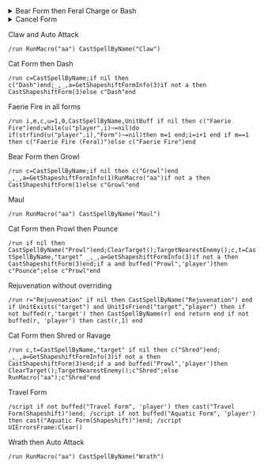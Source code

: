 
<details>
 <summary>Bear Form then Feral Charge or Bash</summary>
 
````js
/run c,t=CastSpellByName,"target"if nil then CastSpellByName("Bash")end;_,_,a=GetShapeshiftFormInfo(1)RunMacro("aa")if not a then CastShapeshiftForm(1)end;if CheckInteractDistance(t,3)and(not PlayerFrame.inCombat)then c"Bash"else c"Feral Charge"end
````
</details>

<details>
 <summary>Cancel Form</summary>
 
````js
/run if buffed("Prowl",'player')then CastSpellByName("Prowl")else for i=1,GetNumShapeshiftForms() do _,_,a=GetShapeshiftFormInfo(i) if a~=nil then CastShapeshiftForm(i)break end;end;end
````
</details>


Claw and Auto Attack

`/run RunMacro("aa") CastSpellByName("Claw")`

Cat Form then Dash

`/run c=CastSpellByName;if nil then c("Dash")end;_,_,a=GetShapeshiftFormInfo(3)if not a then CastShapeshiftForm(3)else c"Dash"end`

Faerie Fire in all forms

`/run i,m,c,u=1,0,CastSpellByName,UnitBuff if nil then c("Faerie Fire")end;while(u("player",i)~=nil)do if(strfind(u("player",i),"Form")~=nil)then m=1 end;i=i+1 end if m==1 then c("Faerie Fire (Feral)")else c("Faerie Fire")end`

Bear Form then Growl

`/run c=CastSpellByName;if nil then c("Growl")end _,_,a=GetShapeshiftFormInfo(1)RunMacro("aa")if not a then CastShapeshiftForm(1)else c"Growl"end`

Maul

`/run RunMacro("aa") CastSpellByName("Maul")`

Cat Form then Prowl then Pounce

`/run if nil then CastSpellByName("Prowl")end;ClearTarget();TargetNearestEnemy();c,t=CastSpellByName,"target" _,_,a=GetShapeshiftFormInfo(3)if not a then CastShapeshiftForm(3)end;if a and buffed("Prowl",'player')then c"Pounce";else c"Prowl"end`

Rejuvenation without overriding

`/run r="Rejuvenation" if nil then CastSpellByName("Rejuvenation") end if UnitExists("target") and UnitIsFriend("target","player") then if not buffed(r,'target') then CastSpellByName(r) end return end if not buffed(r, 'player') then cast(r,1) end`

Cat Form then Shred or Ravage

`/run c,t=CastSpellByName,"target" if nil then c("Shred")end; _,_,a=GetShapeshiftFormInfo(3)if not a then CastShapeshiftForm(3)end;if a and buffed("Prowl",'player')then ClearTarget();TargetNearestEnemy();c"Shred";else RunMacro("aa");c"Shred"end`

Travel Form

`/script if not buffed("Travel Form", 'player') then cast("Travel Form(Shapeshift)")end;
/script if not buffed("Aquatic Form", 'player') then cast("Aquatic Form(Shapeshift)")end;
/script UIErrorsFrame:Clear()`

Wrath then Auto Attack

`/run RunMacro("aa") CastSpellByName("Wrath")`

